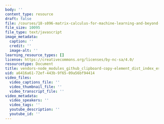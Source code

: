 ```yaml
---
body: ''
content_type: resource
draft: false
file: /courses/18-s096-matrix-calculus-for-machine-learning-and-beyond-january-iap-2022/vendors-node_modules_github_clipboard-copy-element_dist_index_esm_js-node_modules_github_remo-8e6bec-4a54aa10cc28.js
file_size: 10095
file_type: text/javascript
image_metadata:
  caption: ''
  credit: ''
  image-alt: ''
learning_resource_types: []
license: https://creativecommons.org/licenses/by-nc-sa/4.0/
resourcetype: Document
title: vendors-node_modules_github_clipboard-copy-element_dist_index_esm_js-node_modules_github_remo-8e6bec-4a54aa10cc28.js
uid: a6416a61-72ef-443b-9f65-09a56bf94414
video_files:
  video_captions_file: ''
  video_thumbnail_file: ''
  video_transcript_file: ''
video_metadata:
  video_speakers: ''
  video_tags: ''
  youtube_description: ''
  youtube_id: ''
---
```

